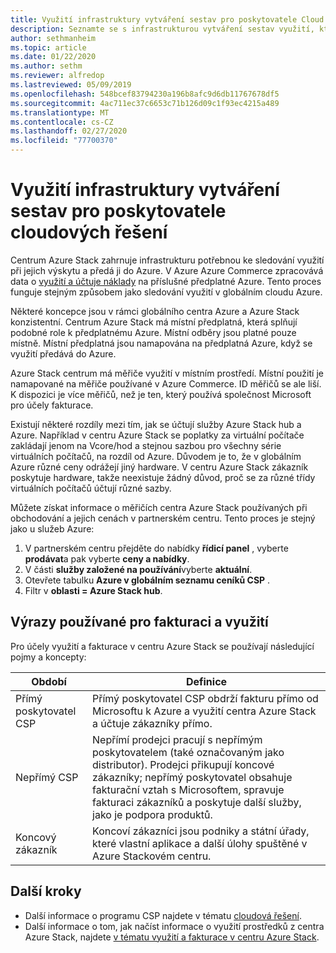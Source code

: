 ```yaml
---
title: Využití infrastruktury vytváření sestav pro poskytovatele Cloud Solution Providers pro Azure Stack hub
description: Seznamte se s infrastrukturou vytváření sestav využití, která se používá ke sledování využití pro klienty používané poskytovatelem Cloud Solution Provider (CSP).
author: sethmanheim
ms.topic: article
ms.date: 01/22/2020
ms.author: sethm
ms.reviewer: alfredop
ms.lastreviewed: 05/09/2019
ms.openlocfilehash: 548bcef83794230a196b8afc9d6db11767678df5
ms.sourcegitcommit: 4ac711ec37c6653c71b126d09c1f93ec4215a489
ms.translationtype: MT
ms.contentlocale: cs-CZ
ms.lasthandoff: 02/27/2020
ms.locfileid: "77700370"
---
```

# <a name="usage-reporting-infrastructure-for-cloud-solution-providers"></a>Využití infrastruktury vytváření sestav pro poskytovatele cloudových řešení

Centrum Azure Stack zahrnuje infrastrukturu potřebnou ke sledování využití při jejich výskytu a předá ji do Azure. V Azure Azure Commerce zpracovává data o [využití a účtuje náklady](azure-stack-billing-and-chargeback.md) na příslušné předplatné Azure. Tento proces funguje stejným způsobem jako sledování využití v globálním cloudu Azure.

Některé koncepce jsou v rámci globálního centra Azure a Azure Stack konzistentní. Centrum Azure Stack má místní předplatná, která splňují podobné role k předplatnému Azure. Místní odběry jsou platné pouze místně. Místní předplatná jsou namapována na předplatná Azure, když se využití předává do Azure.

Azure Stack centrum má měřiče využití v místním prostředí. Místní použití je namapované na měřiče používané v Azure Commerce. ID měřičů se ale liší. K dispozici je více měřičů, než je ten, který používá společnost Microsoft pro účely fakturace.

Existují některé rozdíly mezi tím, jak se účtují služby Azure Stack hub a Azure. Například v centru Azure Stack se poplatky za virtuální počítače zakládají jenom na Vcore/hod a stejnou sazbou pro všechny série virtuálních počítačů, na rozdíl od Azure. Důvodem je to, že v globálním Azure různé ceny odrážejí jiný hardware. V centru Azure Stack zákazník poskytuje hardware, takže neexistuje žádný důvod, proč se za různé třídy virtuálních počítačů účtují různé sazby.

Můžete získat informace o měřičích centra Azure Stack používaných při obchodování a jejich cenách v partnerském centru. Tento proces je stejný jako u služeb Azure:

1. V partnerském centru přejděte do nabídky **řídicí panel** , vyberte **prodávat**a pak vyberte **ceny a nabídky**.
2. V části **služby založené na používání**vyberte **aktuální**.
3. Otevřete tabulku **Azure v globálním seznamu ceníků CSP** .
4. Filtr v **oblasti = Azure Stack hub**.

## <a name="terms-used-for-billing-and-usage"></a>Výrazy používané pro fakturaci a využití

Pro účely využití a fakturace v centru Azure Stack se používají následující pojmy a koncepty:

| Období | Definice |
| --- | --- |
| Přímý poskytovatel CSP | Přímý poskytovatel CSP obdrží fakturu přímo od Microsoftu k Azure a využití centra Azure Stack a účtuje zákazníky přímo. |
| Nepřímý CSP | Nepřímí prodejci pracují s nepřímým poskytovatelem (také označovaným jako distributor). Prodejci přikupují koncové zákazníky; nepřímý poskytovatel obsahuje fakturační vztah s Microsoftem, spravuje fakturaci zákazníků a poskytuje další služby, jako je podpora produktů. |
| Koncový zákazník | Koncoví zákazníci jsou podniky a státní úřady, které vlastní aplikace a další úlohy spuštěné v Azure Stackovém centru. |

## <a name="next-steps"></a>Další kroky

- Další informace o programu CSP najdete v tématu [cloudová řešení](https://partner.microsoft.com/solutions/microsoft-cloud-solutions).
- Další informace o tom, jak načíst informace o využití prostředků z centra Azure Stack, najdete [v tématu využití a fakturace v centru Azure Stack](azure-stack-billing-and-chargeback.md).
